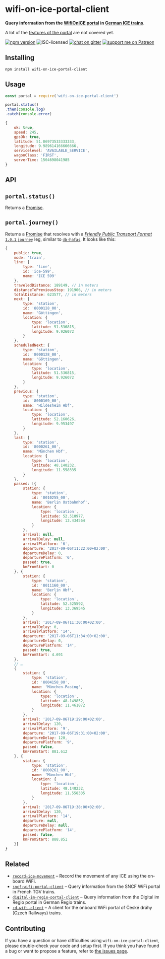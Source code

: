 # wifi-on-ice-portal-client

**Query information from the [WifiOnICE portal](https://www.bahn.com/en/view/trains/on-board-service/wifi.shtml) in [German ICE trains](https://en.wikipedia.org/wiki/Intercity-Express).**

A lot of the [features of the portal](https://gist.github.com/derhuerst/bdca32a50c7ca4a004cee90745a7f68c) are not covered yet.

[![npm version](https://img.shields.io/npm/v/wifi-on-ice-portal-client.svg)](https://www.npmjs.com/package/wifi-on-ice-portal-client)
![ISC-licensed](https://img.shields.io/github/license/derhuerst/wifi-on-ice-portal-client.svg)
[![chat on gitter](https://badges.gitter.im/derhuerst.svg)](https://gitter.im/derhuerst)
[![support me on Patreon](https://img.shields.io/badge/support%20me-on%20patreon-fa7664.svg)](https://patreon.com/derhuerst)


## Installing

```shell
npm install wifi-on-ice-portal-client
```


## Usage

```js
const portal = require('wifi-on-ice-portal-client')

portal.status()
.then(console.log)
.catch(console.error)
```

```js
{
	ok: true,
	speed: 245,
	gpsOk: true,
	latitude: 51.86973533333333,
	longitude: 9.989614166666666,
	servicelevel: 'AVAILABLE_SERVICE',
	wagonClass: 'FIRST',
	serverTime: 1504698041985
}
```


## API

## `portal.status()`

Returns a [Promise](https://developer.mozilla.org/en-US/docs/Web/JavaScript/Reference/Global_Objects/Promise).

## `portal.journey()`

Returns a [Promise](https://developer.mozilla.org/en-US/docs/Web/JavaScript/Reference/Global_Objects/Promise) that resolves with a [*Friendly Public Transport Format* `1.0.1` `journey`](https://github.com/public-transport/friendly-public-transport-format/blob/1.0.1/spec/readme.md#journey) leg, similar to [`db-hafas`](https://github.com/derhuerst/db-hafas#db-hafas). It looks like this:

```js
{
	public: true,
	mode: 'train',
	line: {
		type: 'line',
		id: 'ice-599',
		name: 'ICE 599'
	},
	traveledDistance: 189149, // in meters
	distanceToPreviousStop: 191906, // in meters
	totalDistance: 623577, // in meters
	next: {
		type: 'station',
		id: '8000128_00',
		name: 'Göttingen',
		location: {
			type: 'location',
			latitude: 51.536815,
			longitude: 9.926072
		}
	},
	scheduledNext: {
		type: 'station',
		id: '8000128_00',
		name: 'Göttingen',
		location: {
			type: 'location',
			latitude: 51.536815,
			longitude: 9.926072
		}
	},
	previous: {
		type: 'station',
		id: '8000169_00',
		name: 'Hildesheim Hbf',
		location: {
			type: 'location',
			latitude: 52.160626,
			longitude: 9.953497
		}
	},
	last: {
		type: 'station',
		id: '8000261_00',
		name: 'München Hbf',
		location: {
			type: 'location',
			latitude: 48.140232,
			longitude: 11.558335
		}
	},
	passed: [{
		station: {
			type: 'station',
			id: '8010255_00',
			name: 'Berlin Ostbahnhof',
			location: {
				type: 'location',
				latitude: 52.510977,
				longitude: 13.434564
			}
		},
		arrival: null,
		arrivalDelay: null,
		arrivalPlatform: '6',
		departure: '2017-09-06T11:22:00+02:00',
		departureDelay: 0,
		departurePlatform: '6',
		passed: true,
		kmFromStart: 0
	}, {
		station: {
			type: 'station',
			id: '8011160_00',
			name: 'Berlin Hbf',
			location: {
				type: 'location',
				latitude: 52.525592,
				longitude: 13.369545
			}
		},
		arrival: '2017-09-06T11:30:00+02:00',
		arrivalDelay: 0,
		arrivalPlatform: '14',
		departure: '2017-09-06T11:34:00+02:00',
		departureDelay: 0,
		departurePlatform: '14',
		passed: true,
		kmFromStart: 4.691
	},
	// …
	{
		station: {
			type: 'station',
			id: '8004158_00',
			name: 'München-Pasing',
			location: {
				type: 'location',
				latitude: 48.149852,
				longitude: 11.461872
			}
		},
		arrival: '2017-09-06T19:29:00+02:00',
		arrivalDelay: 120,
		arrivalPlatform: '9',
		departure: '2017-09-06T19:31:00+02:00',
		departureDelay: 120,
		departurePlatform: '9',
		passed: false,
		kmFromStart: 881.612
	}, {
		station: {
			type: 'station',
			id: '8000261_00',
			name: 'München Hbf',
			location: {
				type: 'location',
				latitude: 48.140232,
				longitude: 11.558335
			}
		},
		arrival: '2017-09-06T19:38:00+02:00',
		arrivalDelay: 120,
		arrivalPlatform: '14',
		departure: null,
		departureDelay: null,
		departurePlatform: '14',
		passed: false,
		kmFromStart: 888.851
	}]
}
```


## Related

- [`record-ice-movement`](https://github.com/derhuerst/record-ice-movement) – Record the movement of any ICE using the on-board WiFi.
- [`sncf-wifi-portal-client`](https://github.com/derhuerst/sncf-wifi-portal-client) – Query information from the SNCF WiFi portal in French TGV trains.
- [`digital-im-regio-portal-client`](https://github.com/derhuerst/digital-im-regio-portal-client) – Query information from the Digital im Regio portal in German Regio trains.
- [`cd-wifi-client`](https://github.com/derhuerst/cd-wifi-client) – A client for the onboard WiFi portal of České dráhy (Czech Railways) trains.


## Contributing

If you have a question or have difficulties using `wifi-on-ice-portal-client`, please double-check your code and setup first. If you think you have found a bug or want to propose a feature, refer to [the issues page](https://github.com/derhuerst/wifi-on-ice-portal-client/issues).
